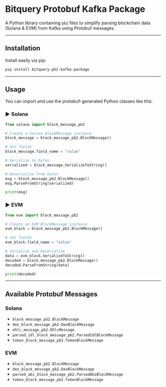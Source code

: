 # Bitquery Protobuf Kafka Package

A Python library containing `pb2` files to simplify parsing blockchain data (Solana & EVM) from Kafka using Protobuf messages.

---

## Installation

Install easily via pip:

```bash
pip install bitquery-pb2-kafka-package
```

---

## Usage

You can import and use the protobuf-generated Python classes like this:

### ▶️ Solana

```python
from solana import block_message_pb2

# Create a Solana BlockMessage instance
block_message = block_message_pb2.BlockMessage()

# Set fields
block_message.field_name = "value"

# Serialize to bytes
serialized = block_message.SerializeToString()

# Deserialize from bytes
msg = block_message_pb2.BlockMessage()
msg.ParseFromString(serialized)

print(msg)
```

### ▶️ EVM

```python
from evm import block_message_pb2

# Create an EVM BlockMessage instance
evm_block = block_message_pb2.BlockMessage()

# Set fields
evm_block.field_name = "value"

# Serialize and Deserialize
data = evm_block.SerializeToString()
decoded = block_message_pb2.BlockMessage()
decoded.ParseFromString(data)

print(decoded)
```

---

## Available Protobuf Messages

### Solana
- `block_message_pb2.BlockMessage`
- `dex_block_message_pb2.DexBlockMessage`
- `ohlc_message_pb2.OhlcMessage`
- `parsed_idl_block_message_pb2.ParsedIdlBlockMessage`
- `token_block_message_pb2.TokenBlockMessage`

### EVM
- `block_message_pb2.BlockMessage`
- `dex_block_message_pb2.DexBlockMessage`
- `parsed_abi_block_message_pb2.ParsedAbiBlockMessage`
- `token_block_message_pb2.TokenBlockMessage`


